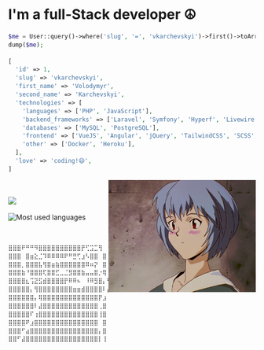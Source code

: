 <h1>I'm a full-Stack developer ☮️</h1>

```php
$me = User::query()->where('slug', '=', 'vkarchevskyi')->first()->toArray();
dump($me);

[
  'id' => 1,
  'slug' => 'vkarchevskyi',
  'first_name' => 'Volodymyr',
  'second_name' => 'Karchevskyi',
  'technologies' => [
    'languages' => ['PHP', 'JavaScript'],
    'backend_frameworks' => ['Laravel', 'Symfony', 'Hyperf', 'Livewire', 'Filament'],
    'databases' => ['MySQL', 'PostgreSQL'],
    'frontend' => ['VueJS', 'Angular', 'jQuery', 'TailwindCSS', 'SCSS', 'CSS3', 'HTML5'],
    'other' => ['Docker', 'Heroku'],
  ],
  'love' => 'coding!😄',
]
```

<div align="right">
  <img src="https://raw.githubusercontent.com/vkarchevskyi/vkarchevskyi/gh-pages/rei.gif" alt="rei" align="right" width="300" height="228">
</div>
<p align="left">
  <br>
<br>
  <a href="https://www.codewars.com/users/vkarchevskyi">
    <img src="https://www.codewars.com/users/vkarchevskyi/badges/small">
  </a>
</p>
<p align="left">
  
  ![Most used languages](https://github-readme-stats.vercel.app/api/top-langs/?username=vkarchevskyi&layout=compact&theme=merko)
</p>
<br>

```sql
⣿⣿⣿⠟⠛⠛⠻⣿⣿⣿⣿⣿⣿⣿⣿⣿⣿⡟⢋⣩⣉⢻                              /^--^\     /^--^\     /^--^\
⣿⣿⣿⠀⣿⣶⣕⣈⠹⠿⠿⠿⠿⠟⠛⣛⢋⣰⠣⣿⣿⠀⣿                             \____/     \____/     \____/
⣿⣿⣿⡀⣿⣿⣿⣧⢻⣿⣶⣷⣿⣿⣿⣿⣿⣿⠿⠶⡝⠀⣿                            /      \   /      \   /      \
⣿⣿⣿⣷⠘⣿⣿⣿⢏⣿⣿⣋⣀⣈⣻⣿⣿⣷⣤⣤⣿⡐⢿                            |        | |        | |        |
⣿⣿⣿⣿⣆⢩⣝⣫⣾⣿⣿⣿⣿⡟⠿⠿⠦⠀⠸⠿⣻⣿⡄⢻                           \__  __/   \__  __/   \__  __/
⣿⣿⣿⣿⣿⡄⢻⣿⣿⣿⣿⣿⣿⣿⣿⣶⣶⣾⣿⣿⣿⣿⠇⣼      |^|^|^|^|^|^|^|^|^|^|^|^\ \^|^|^|^/ /^|^|^|^|^\ \^|^|^|^|^|^|^|^|^|^|
⣿⣿⣿⣿⣿⣿⡄⢿⣿⣿⣿⣿⣿⣿⣿⣿⣿⣿⣿⣿⣿⡟⣰       | | | | | | | | | | | | |\ \| | |/ /| | | | | | \ \ | | | | | | | | |
⣿⣿⣿⣿⣿⣿⠇⣼⣿⣿⣿⣿⣿⣿⣿⣿⣿⣿⣿⣿⣿⢀⣿       ########################/ /######\ \###########/ /###################
⣿⣿⣿⣿⣿⠏⢰⣿⣿⣿⣿⣿⣿⣿⣿⣿⣿⣿⣿⣿⣿⢸⣿       | | | | | | | | | | | | \/| | | | \/| | | | | |\/ | | | | | | | | | |
⣿⣿⣿⣿⠟⣰⣿⣿⣿⣿⣿⣿⣿⣿⣿⣿⣿⣿⣿⣿⣿⠀⣿       |_|_|_|_|_|_|_|_|_|_|_|_|_|_|_|_|_|_|_|_|_|_|_|_|_|_|_|_|_|_|_|_|_|_|
⣿⣿⣿⠋⣴⣿⣿⣿⣿⣿⣿⣿⣿⣿⣿⣿⣿⣿⣿⣿⣿⡄⣿
⣿⣿⠋⣼⣿⣿⣿⣿⣿⣿⣿⣿⣿⣿⣿⣿⣿⣿⣿⣿⣿⡇⢸
```

